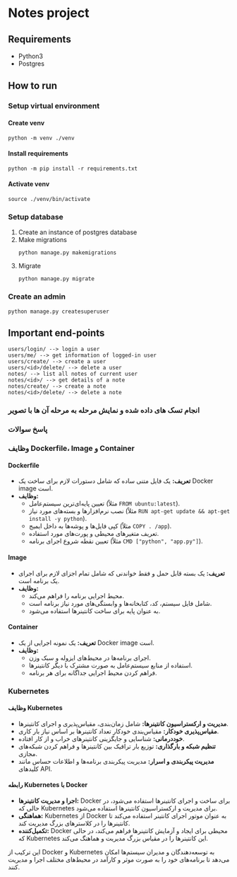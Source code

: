 # Notes project

## Requirements
- Python3
- Postgres

## How to run

### Setup virtual environment

#### Create venv
```
python -m venv ./venv
```

#### Install requirements
```
python -m pip install -r requirements.txt
```

#### Activate venv
```
source ./venv/bin/activate
```

### Setup database
1. Create an instance of postgres database
2. Make migrations
    ```
    python manage.py makemigrations
    ```
3. Migrate
    ```
    python manage.py migrate
    ```

### Create an admin
```
python manage.py createsuperuser
```

## Important end-points
```
users/login/ --> login a user
users/me/ --> get information of logged-in user
users/create/ --> create a user
users/<id>/delete/ --> delete a user
notes/ --> list all notes of current user
notes/<id>/ --> get details of a note
notes/create/ --> create a note
notes/<id>/delete/ --> delete a note
```
### انجام تسک های داده شده و نمایش مرحله به مرحله آن ها با تصویر

### پاسخ سوالات
### وظایف Dockerfile، Image و Container

#### Dockerfile
- **تعریف:** یک فایل متنی ساده که شامل دستورات لازم برای ساخت یک Docker image است.
- **وظایف:**
  - تعیین پایه‌ای‌ترین سیستم‌عامل (مثلاً `FROM ubuntu:latest`).
  - نصب نرم‌افزارها و بسته‌های مورد نیاز (مثلاً `RUN apt-get update && apt-get install -y python`).
  - کپی فایل‌ها و پوشه‌ها به داخل ایمیج (مثلاً `COPY . /app`).
  - تعریف متغیرهای محیطی و پورت‌های مورد استفاده.
  - تعیین نقطه شروع اجرای برنامه (مثلاً `CMD ["python", "app.py"]`).

#### Image
- **تعریف:** یک بسته قابل حمل و فقط خواندنی که شامل تمام اجزای لازم برای اجرای یک برنامه است.
- **وظایف:**
  - محیط اجرایی برنامه را فراهم می‌کند.
  - شامل فایل سیستم، کد، کتابخانه‌ها و وابستگی‌های مورد نیاز برنامه است.
  - به عنوان پایه برای ساخت کانتینرها استفاده می‌شود.

#### Container
- **تعریف:** یک نمونه اجرایی از یک Docker image است.
- **وظایف:**
  - اجرای برنامه‌ها در محیط‌های ایزوله و سبک وزن.
  - استفاده از منابع سیستم‌عامل به صورت مشترک با دیگر کانتینرها.
  - فراهم کردن محیط اجرایی جداگانه برای هر برنامه.

### Kubernetes
#### وظایف Kubernetes
- **مدیریت و ارکستراسیون کانتینرها:** شامل زمان‌بندی، مقیاس‌پذیری و اجرای کانتینرها.
- **مقیاس‌پذیری خودکار:** مقیاس‌بندی خودکار تعداد کانتینرها بر اساس نیاز بار کاری.
- **خوددرمانی:** شناسایی و جایگزینی کانتینرهای خراب و از کار افتاده.
- **تنظیم شبکه و بارگذاری:** توزیع بار ترافیک بین کانتینرها و فراهم کردن شبکه‌های مجازی.
- **مدیریت پیکربندی و اسرار:** مدیریت پیکربندی برنامه‌ها و اطلاعات حساس مانند کلیدهای API.

#### رابطه Kubernetes با Docker
- **اجرا و مدیریت کانتینرها:** Docker برای ساخت و اجرای کانتینرها استفاده می‌شود، در حالی که Kubernetes برای مدیریت و ارکستراسیون کانتینرها استفاده می‌شود.
- **هماهنگی:** Kubernetes از Docker به عنوان موتور اجرای کانتینر استفاده می‌کند تا کانتینرها را در کلاسترهای بزرگ مدیریت کند.
- **تکمیل‌کننده:** Docker محیطی برای ایجاد و آزمایش کانتینرها فراهم می‌کند، در حالی که Kubernetes این کانتینرها را در مقیاس بزرگ مدیریت و هماهنگ می‌کند.

این ترکیب از Docker و Kubernetes به توسعه‌دهندگان و مدیران سیستم‌ها امکان می‌دهد تا برنامه‌های خود را به صورت موثر و کارآمد در محیط‌های مختلف اجرا و مدیریت کنند.
